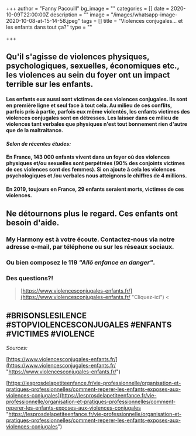 +++
author = "Fanny Pacouill"
bg_image = ""
categories = []
date = 2020-10-09T22:00:00Z
description = ""
image = "/images/whatsapp-image-2020-10-08-at-15-14-58.jpeg"
tags = []
title = "Violences conjugales... et les enfants dans tout ça?"
type = ""

+++
## Qu'il s'agisse de violences physiques, psychologiques, sexuelles, économiques etc., les violences au sein du foyer ont un impact terrible sur les enfants.

#### Les enfants eux aussi sont victimes de ces violences conjugales. Ils sont en première ligne et seul face à tout cela. Au milieu de ces conflits, parfois pris à partie, parfois eux même violentés, les enfants victimes des violences conjugales sont en détresses. Les laisser dans ce milieu de violences tant verbales que physiques n'est tout bonnement rien d'autre que de la maltraitance.

#### _Selon de récentes études:_

#### En France, **143 000** enfants vivent dans un foyer où des violences physiques et/ou sexuelles sont perpétrées (90% des conjoints victimes de ces violences sont des femmes). Si on ajoute à cela les violences psychologiques et /ou verbales nous atteignons le chiffres de **4 millions.**

#### En 2019, toujours en France, **29 enfants seraient morts**, victimes de ces violences.

## Ne détournons plus le regard. Ces enfants ont besoin d'aide.

### My Harmony est à votre écoute. Contactez-nous via notre adresse e-mail, par téléphone ou sur les réseaux sociaux.

### Ou bien composez le **119 _"Allô enfance en danger"_**.

### Des questions?!

> [https://www.violencesconjugales-enfants.fr/](https://www.violencesconjugales-enfants.fr/ "Cliquez-ici") <

## #BRISONSLESILENCE #STOPVIOLENCESCONJUGALES #ENFANTS #VICTIMES #VIOLENCE

_Sources:_

[https://www.violencesconjugales-enfants.fr/](https://www.violencesconjugales-enfants.fr/ "https://www.violencesconjugales-enfants.fr/")

[https://lesprosdelapetiteenfance.fr/vie-professionnelle/organisation-et-pratiques-professionnelles/comment-reperer-les-enfants-exposes-aux-violences-conjugales](https://lesprosdelapetiteenfance.fr/vie-professionnelle/organisation-et-pratiques-professionnelles/comment-reperer-les-enfants-exposes-aux-violences-conjugales "https://lesprosdelapetiteenfance.fr/vie-professionnelle/organisation-et-pratiques-professionnelles/comment-reperer-les-enfants-exposes-aux-violences-conjugales")